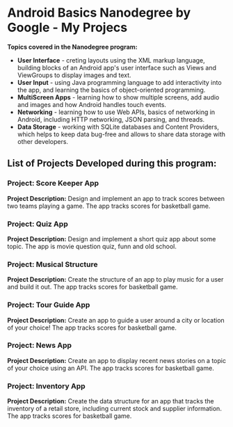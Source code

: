 # Android Basics Nanodegree by Google - My Projecs

**Topics covered in the Nanodegree program:**

- **User Interface** - creting layouts using the XML markup language, building blocks of an Android app's user interface such as Views and ViewGroups to display images and text.
- **User Input** -  using Java programming language to add interactivity into the app, and learning the basics of object-oriented programming.
- **MultiScreen Apps** - learning how to show multiple screens, add audio and images and how Android handles touch events.
- **Networking** - learning how to use Web APIs, basics of networking in Android, including HTTP networking, JSON parsing, and threads.
- **Data Storage** - working with SQLite databases and Content Providers, which helps to keep data bug-free and allows to share data storage with other developers.

## List of Projects Developed during this program:

### Project: Score Keeper App
**Project Description:** Design and implement an app to track scores between two teams playing a game.
The app tracks scores for basketball game.

### Project: Quiz App
**Project Description:** Design and implement a short quiz app about some topic.
The app is movie question quiz, funn and old school.

### Project: Musical Structure
**Project Description:** Create the structure of an app to play music for a user and build it out.
The app tracks scores for basketball game.

### Project: Tour Guide App
**Project Description:** Create an app to guide a user around a city or location of your choice!
The app tracks scores for basketball game.

### Project: News App
**Project Description:** Create an app to display recent news stories on a topic of your choice using an API.
The app tracks scores for basketball game.

### Project: Inventory App
**Project Description:** Create the data structure for an app that tracks the inventory of a retail store, including current stock and supplier information.
The app tracks scores for basketball game.
